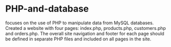 # PHP-and-database

focuses on the use of PHP to manipulate data from MySQL databases.
Created a website with four pages: index.php, products.php, customers.php and orders.php.
The overall site navigation and footer for each page should be defined in separate PHP files and included on all pages in the site.
